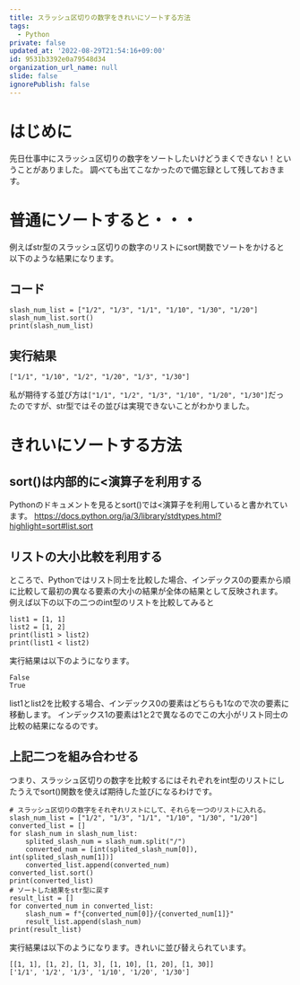 ```yaml
---
title: スラッシュ区切りの数字をきれいにソートする方法
tags:
  - Python
private: false
updated_at: '2022-08-29T21:54:16+09:00'
id: 9531b3392e0a79548d34
organization_url_name: null
slide: false
ignorePublish: false
---
```

# はじめに
先日仕事中にスラッシュ区切りの数字をソートしたいけどうまくできない！ということがありました。
調べても出てこなかったので備忘録として残しておきます。

# 普通にソートすると・・・
例えばstr型のスラッシュ区切りの数字のリストにsort関数でソートをかけると以下のような結果になります。

## コード
```
slash_num_list = ["1/2", "1/3", "1/1", "1/10", "1/30", "1/20"]
slash_num_list.sort()
print(slash_num_list)
```
## 実行結果
```
["1/1", "1/10", "1/2", "1/20", "1/3", "1/30"]
```
私が期待する並び方は`["1/1", "1/2", "1/3", "1/10", "1/20", "1/30"]`だったのですが、str型ではその並びは実現できないことがわかりました。

# きれいにソートする方法
## sort()は内部的に<演算子を利用する
Pythonのドキュメントを見るとsort()では<演算子を利用していると書かれています。
https://docs.python.org/ja/3/library/stdtypes.html?highlight=sort#list.sort

## リストの大小比較を利用する
ところで、Pythonではリスト同士を比較した場合、インデックス0の要素から順に比較して最初の異なる要素の大小の結果が全体の結果として反映されます。
例えば以下の以下の二つのint型のリストを比較してみると
```
list1 = [1, 1]
list2 = [1, 2]
print(list1 > list2)
print(list1 < list2)
```
実行結果は以下のようになります。
```
False
True
```
list1とlist2を比較する場合、インデックス0の要素はどちらも1なので次の要素に移動します。
インデックス1の要素は1と2で異なるのでこの大小がリスト同士の比較の結果になるのです。

## 上記二つを組み合わせる
つまり、スラッシュ区切りの数字を比較するにはそれぞれをint型のリストにしたうえでsort()関数を使えば期待した並びになるわけです。
```
# スラッシュ区切りの数字をそれぞれリストにして、それらを一つのリストに入れる。
slash_num_list = ["1/2", "1/3", "1/1", "1/10", "1/30", "1/20"]
converted_list = []
for slash_num in slash_num_list:
    splited_slash_num = slash_num.split("/")
    converted_num = [int(splited_slash_num[0]), int(splited_slash_num[1])]
    converted_list.append(converted_num)
converted_list.sort()
print(converted_list)
# ソートした結果をstr型に戻す
result_list = []
for converted_num in converted_list:
    slash_num = f"{converted_num[0]}/{converted_num[1]}"
    result_list.append(slash_num)
print(result_list)
```
実行結果は以下のようになります。きれいに並び替えられています。
```
[[1, 1], [1, 2], [1, 3], [1, 10], [1, 20], [1, 30]]
['1/1', '1/2', '1/3', '1/10', '1/20', '1/30']
```
